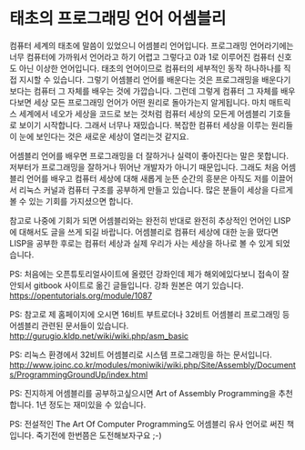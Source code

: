 # 태초의 프로그래밍 언어 어셈블리

컴퓨터 세계의 태초에 말씀이 있었으니 어셈블리 언어입니다.
프로그래밍 언어라기에는 너무 컴퓨터에 가까워서 언어라고 하기 어렵고
그렇다고 0과 1로 이루어진 컴퓨터 신호도 아닌 이상한 언어입니다.
태초의 언어이므로 컴퓨터의 세부적인 동작 하나하나를 직접 지시할 수 있습니다.
그렇기 어셈블리 언어를 배운다는 것은 프로그래밍을 배운다기보다는
컴퓨터 그 자체를 배우는 것에 가깝습니다.
그런데 그렇게 컴퓨터 그 자체를 배우다보면 세상 모든 프로그래밍 언어가
어떤 원리로 돌아가는지 알게됩니다.
마치 매트릭스 세계에서 네오가 세상을 코드로 보는 것처럼
컴퓨터 세상의 모든게 어셈블리 기호들로 보이기 시작합니다.
그래서 너무나 재밌습니다.
복잡한 컴퓨터 세상을 이루는 원리들이 눈에 보인다는 것은 새로운 세상이 열리는것 같지요.


어셈블리 언어를 배우면 프로그래밍을 더 잘하거나 실력이 좋아진다는 말은 못합니다.
저부터가 프로그래밍을 잘하거나 뛰어난 개발자가 아니기 때문입니다.
그래도 처음 어셈블리 언어를 배우고 컴퓨터 세상에 대해 새롭게 눈뜬 순간의 흥분은
아직도 저를 이끌어서 리눅스 커널과 컴퓨터 구조를 공부하게 만들고 있습니다.
많은 분들이 세상을 다르게 볼 수 있는 기회를 가지셨으면 합니다.

참고로 나중에 기회가 되면 어셈블리와는 완전히 반대로 완전히 추상적인 언어인 LISP에 대해서도
글을 쓰게 되길 바랍니다. 어셈블리로 컴퓨터 세상에 대한 눈을 떴다면
LISP을 공부한 후로는 컴퓨터 세상과 실제 우리가 사는 세상을 하나로 볼 수 있게 되었습니다.

PS: 처음에는 오픈튜토리얼사이트에 올렸던 강좌인데 제가 해외에있다보니 접속이 잘 안되서 gitbook 사이트로 옮긴 글들입니다. 강좌 원본은 여기 있습니다. 
https://opentutorials.org/module/1087

PS: 참고로 제 홈페이지에 오시면 16비트 부트로더나 32비트 어셈블리 프로그래밍 등 어셈블리 관련된 문서들이 있습니다. http://gurugio.kldp.net/wiki/wiki.php/asm_basic

PS: 리눅스 환경에서 32비트 어셈블리로 시스템 프로그래밍을 하는 문서입니다. http://www.joinc.co.kr/modules/moniwiki/wiki.php/Site/Assembly/Documents/ProgrammingGroundUp/index.html

PS: 진지하게 어셈블리를 공부하고싶으시면 Art of Assembly Programming을 추천합니다. 1년 정도는 재미있을 수 있습니다.

PS: 전설적인 The Art Of Computer Programming도 어셈블리 유사 언어로 써진 책입니다. 죽기전에 한번쯤은 도전해보자구요 ;-)
